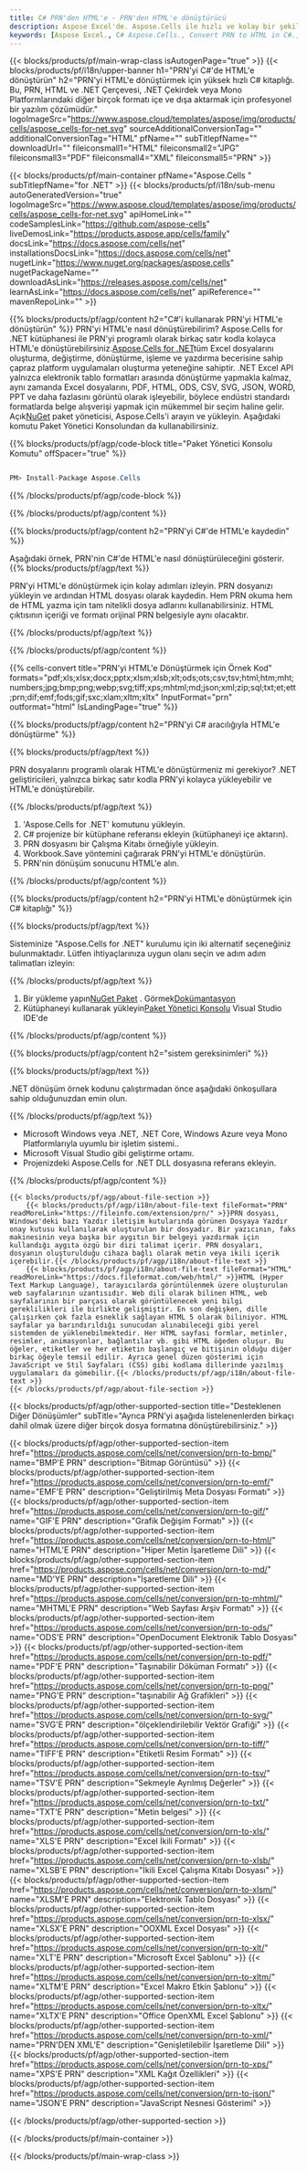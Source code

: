 ```yaml
---
title: C# PRN'den HTML'e - PRN'den HTML'e dönüştürücü
description: Aspose Excel'de. Aspose.Cells ile hızlı ve kolay bir şekilde PRN'yi HTML'e dönüştürün. C# PRN'yi HTML'e dönüştürün. C# PRN'yi HTML'e kaydedin. C#'i kullanarak PRN'yi HTML olarak kaydedin.
keywords: [Aspose Excel., C# Aspose.Cells., Convert PRN to HTML in C#., Save PRN to HTML using C#., C# PRN to HTML saveformat., PRN to HTML Converter., C# Save PRN as HTML]
---
```

{{< blocks/products/pf/main-wrap-class isAutogenPage="true" >}}
{{< blocks/products/pf/i18n/upper-banner h1="PRN\'yi C#\'de HTML\'e dönüştürün" h2="PRN\'yi HTML\'e dönüştürmek için yüksek hızlı C# kitaplığı. Bu, PRN, HTML ve .NET Çerçevesi, .NET Çekirdek veya Mono Platformlarındaki diğer birçok formatı içe ve dışa aktarmak için profesyonel bir yazılım çözümüdür." logoImageSrc="https://www.aspose.cloud/templates/aspose/img/products/cells/aspose_cells-for-net.svg" sourceAdditionalConversionTag="" additionalConversionTag="HTML" pfName="" subTitlepfName="" downloadUrl="" fileiconsmall1="HTML" fileiconsmall2="JPG" fileiconsmall3="PDF" fileiconsmall4="XML" fileiconsmall5="PRN" >}}

{{< blocks/products/pf/main-container pfName="Aspose.Cells " subTitlepfName="for .NET" >}}
{{< blocks/products/pf/i18n/sub-menu autoGeneratedVersion="true" logoImageSrc="https://www.aspose.cloud/templates/aspose/img/products/cells/aspose_cells-for-net.svg" apiHomeLink="" codeSamplesLink="https://github.com/aspose-cells" liveDemosLink="https://products.aspose.app/cells/family" docsLink="https://docs.aspose.com/cells/net" installationsDocsLink="https://docs.aspose.com/cells/net" nugetLink="https://www.nuget.org/packages/aspose.cells" nugetPackageName="" downloadAsLink="https://releases.aspose.com/cells/net" learnAsLink="https://docs.aspose.com/cells/net" apiReference="" mavenRepoLink="" >}}

{{% blocks/products/pf/agp/content h2="C#\'i kullanarak PRN\'yi HTML\'e dönüştürün" %}}
 PRN'yi HTML'e nasıl dönüştürebilirim? Aspose.Cells for .NET kütüphanesi ile PRN'yi programlı olarak birkaç satır kodla kolayca HTML'e dönüştürebilirsiniz.[Aspose.Cells for .NET](https://products.aspose.com/cells/net)tüm Excel dosyalarını oluşturma, değiştirme, dönüştürme, işleme ve yazdırma becerisine sahip çapraz platform uygulamaları oluşturma yeteneğine sahiptir. .NET Excel API yalnızca elektronik tablo formatları arasında dönüştürme yapmakla kalmaz, aynı zamanda Excel dosyalarını, PDF, HTML, ODS, CSV, SVG, JSON, WORD, PPT ve daha fazlasını görüntü olarak işleyebilir, böylece endüstri standardı formatlarda belge alışverişi yapmak için mükemmel bir seçim haline gelir. Açık[NuGet](https://www.nuget.org/packages/aspose.cells) paket yöneticisi, Aspose.Cells'i arayın ve yükleyin. Aşağıdaki komutu Paket Yönetici Konsolundan da kullanabilirsiniz.

{{% blocks/products/pf/agp/code-block title="Paket Yönetici Konsolu Komutu" offSpacer="true" %}}

```cs

PM> Install-Package Aspose.Cells

```

{{% /blocks/products/pf/agp/code-block %}}

{{% /blocks/products/pf/agp/content %}}

{{% blocks/products/pf/agp/content h2="PRN\'yi C#\'de HTML\'e kaydedin" %}}

Aşağıdaki örnek, PRN'nin C#'de HTML'e nasıl dönüştürüleceğini gösterir.
{{% blocks/products/pf/agp/text %}}

PRN'yi HTML'e dönüştürmek için kolay adımları izleyin. PRN dosyanızı yükleyin ve ardından HTML dosyası olarak kaydedin. Hem PRN okuma hem de HTML yazma için tam nitelikli dosya adlarını kullanabilirsiniz. HTML çıktısının içeriği ve formatı orijinal PRN belgesiyle aynı olacaktır.

{{% /blocks/products/pf/agp/text %}}

{{% /blocks/products/pf/agp/content %}}

{{% cells-convert title="PRN\'yi HTML\'e Dönüştürmek için Örnek Kod" formats="pdf;xls;xlsx;docx;pptx;xlsm;xlsb;xlt;ods;ots;csv;tsv;html;htm;mht;numbers;jpg;bmp;png;webp;svg;tiff;xps;mhtml;md;json;xml;zip;sql;txt;et;ett;prn;dif;emf;fods;gif;sxc;xlam;xltm;xltx" InputFormat="prn" outformat="html" IsLandingPage="true" %}}

{{% blocks/products/pf/agp/content h2="PRN\'yi C# aracılığıyla HTML\'e dönüştürme" %}}

{{% blocks/products/pf/agp/text %}}

PRN dosyalarını programlı olarak HTML'e dönüştürmeniz mi gerekiyor? .NET geliştiricileri, yalnızca birkaç satır kodla PRN'yi kolayca yükleyebilir ve HTML'e dönüştürebilir.

{{% /blocks/products/pf/agp/text %}}

1.  'Aspose.Cells for .NET' komutunu yükleyin.
1.  C# projenize bir kütüphane referansı ekleyin (kütüphaneyi içe aktarın).
1.  PRN dosyasını bir Çalışma Kitabı örneğiyle yükleyin.
1.  Workbook.Save yöntemini çağırarak PRN'yi HTML'e dönüştürün.
1.  PRN'nin dönüşüm sonucunu HTML'e alın.

{{% /blocks/products/pf/agp/content %}}

{{% blocks/products/pf/agp/content h2="PRN\'yi HTML\'e dönüştürmek için C# kitaplığı" %}}

{{% blocks/products/pf/agp/text %}}

Sisteminize "Aspose.Cells for .NET" kurulumu için iki alternatif seçeneğiniz bulunmaktadır. Lütfen ihtiyaçlarınıza uygun olanı seçin ve adım adım talimatları izleyin:

{{% /blocks/products/pf/agp/text %}}

1.  Bir yükleme yapın[NuGet Paket](https://www.nuget.org/packages/Aspose.Cells/) . Görmek[Dokümantasyon](https://docs.aspose.com/cells/net/installation/#install-asposecells-for-net-through-nuget)
1.  Kütüphaneyi kullanarak yükleyin[Paket Yönetici Konsolu](https://docs.aspose.com/cells/net/installation/#install-asposecells-using-the-package-manager-console) Visual Studio IDE'de

{{% /blocks/products/pf/agp/content %}}

{{% blocks/products/pf/agp/content h2="sistem gereksinimleri" %}}

{{% blocks/products/pf/agp/text %}}

 .NET dönüşüm örnek kodunu çalıştırmadan önce aşağıdaki önkoşullara sahip olduğunuzdan emin olun.

{{% /blocks/products/pf/agp/text %}}

-  Microsoft Windows veya .NET, .NET Core, Windows Azure veya Mono Platformlarıyla uyumlu bir işletim sistemi..
-  Microsoft Visual Studio gibi geliştirme ortamı.
-  Projenizdeki Aspose.Cells for .NET DLL dosyasına referans ekleyin.

{{% /blocks/products/pf/agp/content %}}

<!-- aboutfile Starts -->
    {{< blocks/products/pf/agp/about-file-section >}}
        {{< blocks/products/pf/agp/i18n/about-file-text fileFormat="PRN" readMoreLink="https://fileinfo.com/extension/prn/" >}}PRN dosyası, Windows'deki bazı Yazdır iletişim kutularında görünen Dosyaya Yazdır onay kutusu kullanılarak oluşturulan bir dosyadır. Bir yazıcının, faks makinesinin veya başka bir aygıtın bir belgeyi yazdırmak için kullandığı aygıta özgü bir dizi talimat içerir. PRN dosyaları, dosyanın oluşturulduğu cihaza bağlı olarak metin veya ikili içerik içerebilir.{{< /blocks/products/pf/agp/i18n/about-file-text >}}
        {{< blocks/products/pf/agp/i18n/about-file-text fileFormat="HTML" readMoreLink="https://docs.fileformat.com/web/html/" >}}HTML (Hyper Text Markup Language), tarayıcılarda görüntülenmek üzere oluşturulan web sayfalarının uzantısıdır. Web dili olarak bilinen HTML, web sayfalarının bir parçası olarak görüntülenecek yeni bilgi gereklilikleri ile birlikte gelişmiştir. En son değişken, dille çalışırken çok fazla esneklik sağlayan HTML 5 olarak biliniyor. HTML sayfalar ya barındırıldığı sunucudan alınabileceği gibi yerel sistemden de yüklenebilmektedir. Her HTML sayfası formlar, metinler, resimler, animasyonlar, bağlantılar vb. gibi HTML öğeden oluşur. Bu öğeler, etiketler ve her etiketin başlangıç ve bitişinin olduğu diğer birkaç öğeyle temsil edilir. Ayrıca genel düzen gösterimi için JavaScript ve Stil Sayfaları (CSS) gibi kodlama dillerinde yazılmış uygulamaları da gömebilir.{{< /blocks/products/pf/agp/i18n/about-file-text >}}
    {{< /blocks/products/pf/agp/about-file-section >}}
<!-- aboutfile Ends -->

{{< blocks/products/pf/agp/other-supported-section title="Desteklenen Diğer Dönüşümler" subTitle="Ayrıca PRN\'yi aşağıda listelenenlerden birkaçı dahil olmak üzere diğer birçok dosya formatına dönüştürebilirsiniz." >}}

{{< blocks/products/pf/agp/other-supported-section-item href="https://products.aspose.com/cells/net/conversion/prn-to-bmp/" name="BMP\'E PRN" description="Bitmap Görüntüsü" >}}
{{< blocks/products/pf/agp/other-supported-section-item href="https://products.aspose.com/cells/net/conversion/prn-to-emf/" name="EMF\'E PRN" description="Geliştirilmiş Meta Dosyası Formatı" >}}
{{< blocks/products/pf/agp/other-supported-section-item href="https://products.aspose.com/cells/net/conversion/prn-to-gif/" name="GIF\'E PRN" description="Grafik Değişim Formatı" >}}
{{< blocks/products/pf/agp/other-supported-section-item href="https://products.aspose.com/cells/net/conversion/prn-to-html/" name="HTML\'E PRN" description="Hiper Metin İşaretleme Dili" >}}
{{< blocks/products/pf/agp/other-supported-section-item href="https://products.aspose.com/cells/net/conversion/prn-to-md/" name="MD\'YE PRN" description="İşaretleme Dili" >}}
{{< blocks/products/pf/agp/other-supported-section-item href="https://products.aspose.com/cells/net/conversion/prn-to-mhtml/" name="MHTML\'E PRN" description="Web Sayfası Arşiv Formatı" >}}
{{< blocks/products/pf/agp/other-supported-section-item href="https://products.aspose.com/cells/net/conversion/prn-to-ods/" name="ODS\'E PRN" description="OpenDocument Elektronik Tablo Dosyası" >}}
{{< blocks/products/pf/agp/other-supported-section-item href="https://products.aspose.com/cells/net/conversion/prn-to-pdf/" name="PDF\'E PRN" description="Taşınabilir Döküman Formatı" >}}
{{< blocks/products/pf/agp/other-supported-section-item href="https://products.aspose.com/cells/net/conversion/prn-to-png/" name="PNG\'E PRN" description="taşınabilir Ağ Grafikleri" >}}
{{< blocks/products/pf/agp/other-supported-section-item href="https://products.aspose.com/cells/net/conversion/prn-to-svg/" name="SVG\'E PRN" description="ölçeklendirilebilir Vektör Grafiği" >}}
{{< blocks/products/pf/agp/other-supported-section-item href="https://products.aspose.com/cells/net/conversion/prn-to-tiff/" name="TIFF\'E PRN" description="Etiketli Resim Formatı" >}}
{{< blocks/products/pf/agp/other-supported-section-item href="https://products.aspose.com/cells/net/conversion/prn-to-tsv/" name="TSV\'E PRN" description="Sekmeyle Ayrılmış Değerler" >}}
{{< blocks/products/pf/agp/other-supported-section-item href="https://products.aspose.com/cells/net/conversion/prn-to-txt/" name="TXT\'E PRN" description="Metin belgesi" >}}
{{< blocks/products/pf/agp/other-supported-section-item href="https://products.aspose.com/cells/net/conversion/prn-to-xls/" name="XLS\'E PRN" description="Excel İkili Formatı" >}}
{{< blocks/products/pf/agp/other-supported-section-item href="https://products.aspose.com/cells/net/conversion/prn-to-xlsb/" name="XLSB\'E PRN" description="İkili Excel Çalışma Kitabı Dosyası" >}}
{{< blocks/products/pf/agp/other-supported-section-item href="https://products.aspose.com/cells/net/conversion/prn-to-xlsm/" name="XLSM\'E PRN" description="Elektronik Tablo Dosyası" >}}
{{< blocks/products/pf/agp/other-supported-section-item href="https://products.aspose.com/cells/net/conversion/prn-to-xlsx/" name="XLSX\'E PRN" description="OOXML Excel Dosyası" >}}
{{< blocks/products/pf/agp/other-supported-section-item href="https://products.aspose.com/cells/net/conversion/prn-to-xlt/" name="XLT\'E PRN" description="Microsoft Excel Şablonu" >}}
{{< blocks/products/pf/agp/other-supported-section-item href="https://products.aspose.com/cells/net/conversion/prn-to-xltm/" name="XLTM\'E PRN" description="Excel Makro Etkin Şablonu" >}}
{{< blocks/products/pf/agp/other-supported-section-item href="https://products.aspose.com/cells/net/conversion/prn-to-xltx/" name="XLTX\'E PRN" description="Office OpenXML Excel Şablonu" >}}
{{< blocks/products/pf/agp/other-supported-section-item href="https://products.aspose.com/cells/net/conversion/prn-to-xml/" name="PRN\'DEN XML\'E" description="Genişletilebilir İşaretleme Dili" >}}
{{< blocks/products/pf/agp/other-supported-section-item href="https://products.aspose.com/cells/net/conversion/prn-to-xps/" name="XPS\'E PRN" description="XML Kağıt Özellikleri" >}}
{{< blocks/products/pf/agp/other-supported-section-item href="https://products.aspose.com/cells/net/conversion/prn-to-json/" name="JSON\'E PRN" description="JavaScript Nesnesi Gösterimi" >}}

{{< /blocks/products/pf/agp/other-supported-section >}}

{{< /blocks/products/pf/main-container >}}
    
{{< /blocks/products/pf/main-wrap-class >}}
